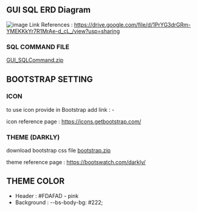 ## GUI SQL ERD Diagram
![image](https://user-images.githubusercontent.com/87376058/225523226-1144ded8-e798-45f4-b481-e501d81e2d42.png)
Link References : https://drive.google.com/file/d/1PrYG3drGRm-YMEKKkYr7R1MrAe-d_cL_/view?usp=sharing 

### SQL COMMAND FILE
[GUI_SQLCommand.zip](https://github.com/ThongSauWei/GUIass/files/10987138/GUI_SQLCommand.zip)

## BOOTSTRAP SETTING 
### ICON 
to use icon provide in Bootstrap add link : - <link rel="stylesheet" href="https://cdn.jsdelivr.net/npm/bootstrap-icons@1.10.2/font/bootstrap-icons.css">

icon reference page : https://icons.getbootstrap.com/
### THEME (DARKLY)
download bootstrap css file 
[bootstrap.zip](https://github.com/ThongSauWei/GUIass/files/10987000/bootstrap.zip)

theme reference page : https://bootswatch.com/darkly/

## THEME COLOR 
- Header : #FDAFAD - pink
- Background : --bs-body-bg: #222;

